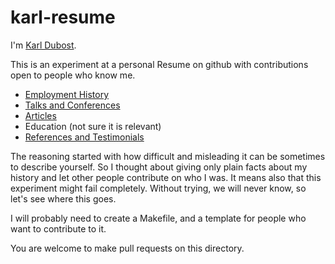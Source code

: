 karl-resume
===========

I'm [Karl Dubost](http://www.la-grange.net/karl/).

This is an experiment at a personal Resume on github with contributions open to people who know me.

* [Employment History](https://github.com/karlcow/karl-resume/blob/master/employment.md)
* [Talks and Conferences](https://github.com/karlcow/karl-resume/blob/master/conferences.md)
* [Articles](https://github.com/karlcow/karl-resume/blob/master/publications.md)
* Education (not sure it is relevant)
* [References and Testimonials](https://github.com/karlcow/karl-resume/blob/master/references.md)

The reasoning started with how difficult and misleading it can be sometimes to describe yourself. So I thought about giving only plain facts about my history and let other people contribute on who I was. It means also that this experiment might fail completely. Without trying, we will never know, so let's see where this goes.

I will probably need to create a Makefile, and a template for people who want to contribute to it.

You are welcome to make pull requests on this directory.